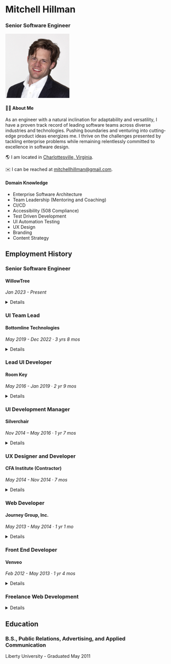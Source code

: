 # Mitchell Hillman

### Senior Software Engineer

<img src="portrait.jpg" alt="portrait" style="width:200px;"/>

#### 🧙‍♂️ About Me 
As an engineer with a natural inclination for adaptability and versatility, I have a proven track record of leading software teams across diverse industries and technologies. Pushing boundaries and venturing into cutting-edge product ideas energizes me. I thrive on the challenges presented by tackling enterprise problems while remaining relentlessly committed to excellence in software design.

🌎 I am located in [Charlottesville, Virginia](https://en.wikipedia.org/wiki/Charlottesville,_Virginia).

✉️ I can be reached at mitchellhillman@gmail.com.

#### Domain Knowledge

- Enterprise Software Architecture
- Team Leadership (Mentoring and Coaching)
- CI/CD
- Accessibility (508 Compliance)
- Test Driven Development
- UI Automation Testing 
- UX Design
- Branding
- Content Strategy

## Employment History


### Senior Software Engineer
#### WillowTree
_Jan 2023 - Present_
<details>
  <summary>Details</summary>
  
In my role as a member of an Agile team, I provided support for various client products and technologies, with a specific focus on notable companies like Mastercard and FOX.

- React
- Roku (BrightScript)
- Clover Payments API
- Samsung Tizen
- Lightning.JS
- Jenkins
- Azure
- Nginx
</details>

### UI Team Lead
#### Bottomline Technologies
_May 2019 - Dec 2022 · 3 yrs 8 mos_

<details>
  <summary>Details</summary>

I successfully implemented and provided ongoing support for an internal UI component library. Additionally, I took the lead in managing UI tasks for a team of three developers, specifically focused on supporting an enterprise SAAS product which is a market leader in Legal Spend Management.

- React
- Micro-frontends
- NPM
- Nexus
- Jenkins
- Storybook
- JSS
- Accessibility 
- Jest, React Testing Library, Cypress
- D3.js
</details>

### Lead UI Developer
#### Room Key
_May 2016 - Jan 2019 · 2 yr 9 mos_

<details>
  <summary>Details</summary>

I took the lead as a product designer and UI developer for a Hotel Search engine. My responsibilities included translating product strategy into UX design prototypes and bringing them to life through front-end code implementation.

- React (Preact)
- Jest, Enzyme, Cypress, Webdriver.io
- Mapbox
- Clojure (ClojureScript)
</details>


### UI Development Manager
#### Silverchair
_Nov 2014 – May 2016 · 1 yr 7 mos_

<details>
  <summary>Details</summary>
In my role as a manager, I oversaw a team of six UI developers who were responsible for building branded themes for a custom publishing platform.

- .NET
- Razor
- SASS
</details>

### UX Designer and Developer
#### CFA Institute (Contractor)
_May 2014 - Nov 2014 · 7 mos_

<details>
  <summary>Details</summary>

In my role as a contractor, I was responsible for designing and implementing a comprehensive redesign of the main navigation for an enterprise website. This initiative was guided by rigorous user testing, with a particular emphasis on catering to the needs of international users.

- UX Design 
- User Testing
- Wireframes / Prototypes
</details>

### Web Developer
#### Journey Group, Inc.
_May 2013 - May 2014 · 1 yr 1 mo_

<details>
  <summary>Details</summary>

As an integral part of a branding and editorial studio, I specialized in delivering custom web design and development solutions for a diverse range of clients.

- Product Design
- PHP 
- Drupal 
- MySQL
</details>

### Front End Developer
#### Venveo
_Feb 2012 - May 2013 · 1 yr 4 mos_

<details>
  <summary>Details</summary>
  
I transformed static designs into flawlessly precise HTML/CSS code, specifically tailored for use as CMS themes.
</details>

### Freelance Web Development

<details>
  <summary>Details</summary>

Through numerous personal and freelance projects, I have cultivated a comprehensive understanding of various web technologies.

- Ruby on Rails
- Laravel
- Jekyll
- Angular.js
</details>

## Education
### B.S., Public Relations, Advertising, and Applied Communication
Liberty University - Graduated May 2011
